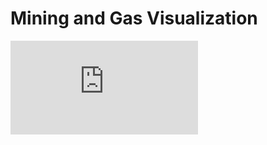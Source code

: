 # Mining and Gas Visualization
<div id= "map">
<iframe src="https://afche18.users.earthengine.app/view/png-mining" name="Mining and Gas Visualization" id="Mining and Gas Visualization" frameborder="0" marginwidth="0" marginheight="0" allowfullscreen=""></iframe>